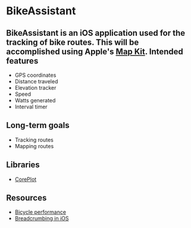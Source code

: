 BikeAssistant
=============
BikeAssistant is an iOS application used for the tracking of bike routes. This will be accomplished using Apple's [Map Kit](https://developer.apple.com/library/ios/documentation/MapKit/Reference/MapKit_Framework_Reference/_index.html).
Intended features
------------
* GPS coordinates
* Distance traveled
* Elevation tracker
* Speed
* Watts generated
* Interval timer

Long-term goals
------------
* Tracking routes
* Mapping routes

Libraries
------------
* [CorePlot](https://github.com/core-plot/core-plot)

Resources
------------
* [Bicycle performance](http://en.wikipedia.org/wiki/Bicycle_performance)
* [Breadcrumbing in iOS](https://developer.apple.com/library/ios/samplecode/Breadcrumb/Introduction/Intro.html#//apple_ref/doc/uid/DTS40010048-Intro-DontLinkElementID_2)
